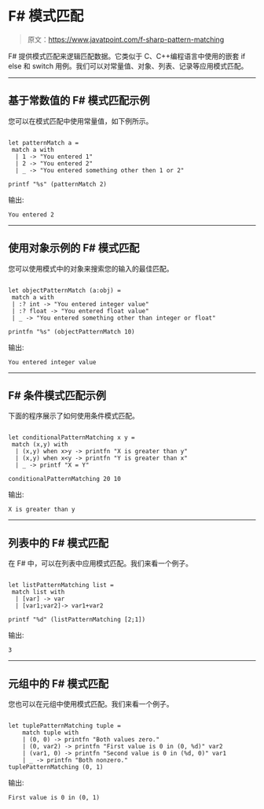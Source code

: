# F# 模式匹配

> 原文：<https://www.javatpoint.com/f-sharp-pattern-matching>

F# 提供模式匹配来逻辑匹配数据。它类似于 C、C++编程语言中使用的嵌套 if else 和 switch 用例。我们可以对常量值、对象、列表、记录等应用模式匹配。

* * *

## 基于常数值的 F# 模式匹配示例

您可以在模式匹配中使用常量值，如下例所示。

```

let patternMatch a = 
 match a with
  | 1 -> "You entered 1"
  | 2 -> "You entered 2"
  | _ -> "You entered something other then 1 or 2"

printf "%s" (patternMatch 2)

```

输出:

```
You entered 2

```

* * *

## 使用对象示例的 F# 模式匹配

您可以使用模式中的对象来搜索您的输入的最佳匹配。

```

let objectPatternMatch (a:obj) = 
 match a with 
 | :? int -> "You entered integer value"
 | :? float -> "You entered float value"
 | _ -> "You entered something other than integer or float"

printfn "%s" (objectPatternMatch 10)

```

输出:

```
You entered integer value

```

* * *

## F# 条件模式匹配示例

下面的程序展示了如何使用条件模式匹配。

```

let conditionalPatternMatching x y = 
 match (x,y) with
  | (x,y) when x>y -> printfn "X is greater than y"
  | (x,y) when x<y -> printfn "Y is greater than x"
  | _ -> printf "X = Y"

conditionalPatternMatching 20 10

```

输出:

```
X is greater than y

```

* * *

## 列表中的 F# 模式匹配

在 F# 中，可以在列表中应用模式匹配。我们来看一个例子。

```

let listPatternMatching list = 
 match list with
  | [var] -> var
  | [var1;var2]-> var1+var2

printf "%d" (listPatternMatching [2;1])

```

输出:

```
3

```

* * *

## 元组中的 F# 模式匹配

您也可以在元组中使用模式匹配。我们来看一个例子。

```

let tuplePatternMatching tuple =
    match tuple with
    | (0, 0) -> printfn "Both values zero."
    | (0, var2) -> printfn "First value is 0 in (0, %d)" var2
    | (var1, 0) -> printfn "Second value is 0 in (%d, 0)" var1
    | _ -> printfn "Both nonzero."
tuplePatternMatching (0, 1)

```

输出:

```
First value is 0 in (0, 1)

```